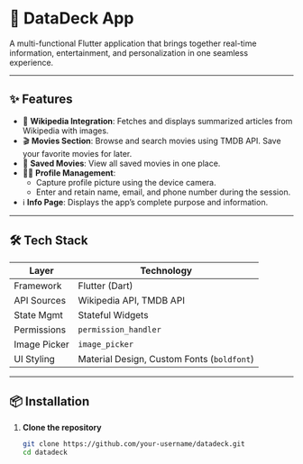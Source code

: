 # 📱 DataDeck App

A multi-functional Flutter application that brings together real-time information, entertainment, and personalization in one seamless experience.

---

## ✨ Features

- 📰 **Wikipedia Integration**: Fetches and displays summarized articles from Wikipedia with images.
- 🎬 **Movies Section**: Browse and search movies using TMDB API. Save your favorite movies for later.
- 💾 **Saved Movies**: View all saved movies in one place.
- 🧑‍💼 **Profile Management**:
  - Capture profile picture using the device camera.
  - Enter and retain name, email, and phone number during the session.
- ℹ️ **Info Page**: Displays the app’s complete purpose and information.

---

## 🛠 Tech Stack

| Layer        | Technology       |
|--------------|------------------|
| Framework    | Flutter (Dart)   |
| API Sources  | Wikipedia API, TMDB API |
| State Mgmt   | Stateful Widgets |
| Permissions  | `permission_handler` |
| Image Picker | `image_picker`  |
| UI Styling   | Material Design, Custom Fonts (`boldfont`) |

---

## 📦 Installation

1. **Clone the repository**
   ```bash
   git clone https://github.com/your-username/datadeck.git
   cd datadeck
